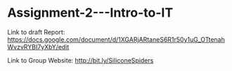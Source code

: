 # Assignment-2---Intro-to-IT

Link to draft Report:
https://docs.google.com/document/d/1XGARjARtaneS6R1r50y1uG_OTtenahWvzvRYBI7yXbY/edit

Link to Group Website:
http://bit.ly/SiliconeSpiders
